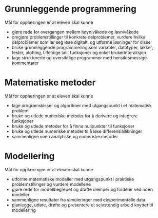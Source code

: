 # Grunnleggende programmering 
Mål for opplæringen er at eleven skal kunne 
* gjøre rede for overgangen mellom høynivåkode og lavnivåkode 
* omgjøre problemstillinger til konkrete delproblemer, vurdere hvilke delproblemer som lar seg løse digitalt, og utforme løsninger for disse 
* bruke grunnleggende programmering som variabler, datatyper, løkker, tester, plotting, tilfeldige tall, funksjoner og enkel brukerinteraksjon 
* lage strukturerte og oversiktlige programmer med hensiktsmessige kommentarer 

# Matematiske metoder 
Mål for opplæringen er at eleven skal kunne 
* lage programskisser og algoritmer med utgangspunkt i et matematisk problem 
* bruke og utlede numeriske metoder for å derivere og integrere funksjoner 
* bruke og utlede metoder for å finne nullpunkter til funksjoner 
* bruke og utlede numeriske metoder til å løse differensiallikninger
* sammenligne noen analytiske og numeriske metoder

# Modellering 
Mål for opplæringen er at eleven skal kunne 
* utforme matematiske modeller med utgangspunkt i praktiske problemstillinger og vurdere modellene 
* gjøre rede for modellbegrepet og drøfte ulemper og fordeler ved noen modeller 
* sammenligne resultater fra simuleringer med eksperimentelle data 
* planlegge, utføre, drøfte og presentere et selvstendig arbeid knyttet til modellering
